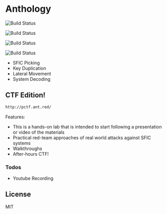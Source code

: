 # Anthology 



![Build Status](https://img.shields.io/badge/SFIC-Under%20Development-orange)
 
![Build Status](https://img.shields.io/badge/ANGR-TODO-lightgrey)

![Build Status](https://img.shields.io/badge/ITRT-TODO-lightgrey)

![Build Status](https://img.shields.io/badge/ITRT-TODO-lightgrey)


  - SFIC Picking
  - Key Duplication
  - Lateral Movement
  - System Decoding


## CTF Edition!
```sh
http://pctf.ant.red/
```
Features:
  - This is a hands-on lab that is intended to start following a presentation or video of the materials
  - Practical red-team approaches of real world attacks against SFIC systems
  - Walkthroughs 
  - After-hours CTF!
  

### Todos

 - Youtube Recording

License
----

MIT

